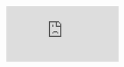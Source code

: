 <iframe src="https://tryhackme.com/api/v2/badges/public-profile?userPublicId=2628391" style='border:none;'></iframe>
